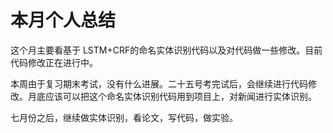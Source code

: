# 本月个人总结

这个月主要看基于 LSTM+CRF的命名实体识别代码以及对代码做一些修改。目前代码修改正在进行中。

本周由于复习期末考试，没有什么进展。二十五号考完试后，会继续进行代码修改。月底应该可以把这个命名实体识别代码用到项目上，对新闻进行实体识别。

七月份之后，继续做实体识别，看论文，写代码，做实验。

